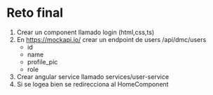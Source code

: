 # Reto final

1. Crear un component llamado login (html,css,ts)
2. En https://mockapi.io/ crear un endpoint de users
   /api/dmc/users
   - id
   - name
   - profile_pic
   - role
3. Crear angular service llamado services/user-service
4. Si se logea bien se redirecciona al HomeComponent